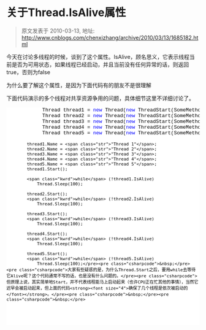 # 关于Thread.IsAlive属性 
> 原文发表于 2010-03-13, 地址: http://www.cnblogs.com/chenxizhang/archive/2010/03/13/1685182.html 


<p>今天在讨论多线程的时候，谈到了这个属性。IsAlive，顾名思义，它表示线程当前是否为可用状态，如果线程已经启动，并且当前没有任何异常的话，则返回true，否则为false</p> <p>为什么要了解这个属性，是因为下面代码有的朋友不是很理解</p> <p>下面代码演示的多个线程对共享资源争用的问题，具体细节这里不详细讨论了。</p><pre class="csharpcode">            Thread thread1 = <span class="kwrd">new</span> Thread(<span class="kwrd">new</span> ThreadStart(SomeMethod));
            Thread thread2 = <span class="kwrd">new</span> Thread(<span class="kwrd">new</span> ThreadStart(SomeMethod));
            Thread thread3 = <span class="kwrd">new</span> Thread(<span class="kwrd">new</span> ThreadStart(SomeMethod));
            Thread thread4 = <span class="kwrd">new</span> Thread(<span class="kwrd">new</span> ThreadStart(SomeMethod));
            Thread thread5 = <span class="kwrd">new</span> Thread(<span class="kwrd">new</span> ThreadStart(SomeMethod));

            thread1.Name = <span class="str">"Thread 1"</span>;
            thread2.Name = <span class="str">"Thread 2"</span>;
            thread3.Name = <span class="str">"Thread 3"</span>;
            thread4.Name = <span class="str">"Thread 4"</span>;
            thread5.Name = <span class="str">"Thread 5"</span>;
            thread1.Start();

            <span class="kwrd">while</span> (!thread1.IsAlive)
                Thread.Sleep(100);

            thread2.Start();
            <span class="kwrd">while</span> (!thread2.IsAlive)
                Thread.Sleep(100);

            thread3.Start();
            <span class="kwrd">while</span> (!thread3.IsAlive)
                Thread.Sleep(100);

            thread4.Start();
            <span class="kwrd">while</span> (!thread4.IsAlive)
                Thread.Sleep(100);

            thread5.Start();
            <span class="kwrd">while</span> (!thread5.IsAlive)
                Thread.Sleep(100);</pre><pre class="csharpcode">&nbsp;</pre><pre class="csharpcode">大家有些疑惑的是，为什么Thread.Start之后，要用while去等待它Alive呢？这个代码通常不写的话，也是没有什么问题的。</pre><pre class="csharpcode">但原理上说，其实简单地Start，并不代表线程能马上启动起来（也许CPU正在忙其他的事情），当然它迟早会被启动起来，但上面的代码<strong><font size="4">确保了几个线程是依次被启动的</font></strong>。</pre><pre class="csharpcode">&nbsp;</pre><pre class="csharpcode">&nbsp;</pre>
<style type="text/css">.csharpcode, .csharpcode pre
{
	font-size: small;
	color: black;
	font-family: consolas, "Courier New", courier, monospace;
	background-color: #ffffff;
	/*white-space: pre;*/
}
.csharpcode pre { margin: 0em; }
.csharpcode .rem { color: #008000; }
.csharpcode .kwrd { color: #0000ff; }
.csharpcode .str { color: #006080; }
.csharpcode .op { color: #0000c0; }
.csharpcode .preproc { color: #cc6633; }
.csharpcode .asp { background-color: #ffff00; }
.csharpcode .html { color: #800000; }
.csharpcode .attr { color: #ff0000; }
.csharpcode .alt 
{
	background-color: #f4f4f4;
	width: 100%;
	margin: 0em;
}
.csharpcode .lnum { color: #606060; }
</style>